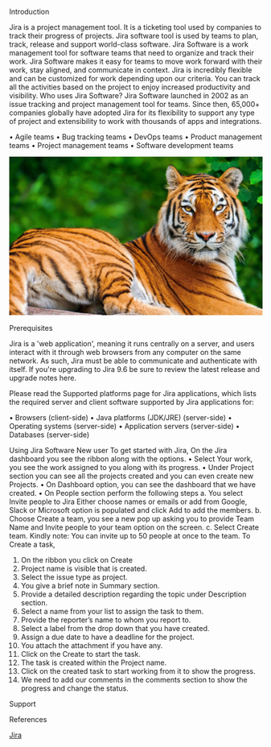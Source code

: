 Introduction

Jira is a project management tool. It is a ticketing tool used by companies to track their progress of projects. Jira software tool is used by teams to plan, track, release and support world-class software. Jira Software is a work management tool for software teams that need to organize and track their work. Jira Software makes it easy for teams to move work forward with their work, stay aligned, and communicate in context. Jira is incredibly flexible and can be customized for work depending upon our criteria. You can track all the activities based on the project to enjoy increased productivity and visibility. 
Who uses Jira Software?
Jira Software launched in 2002 as an issue tracking and project management tool for teams. Since then, 65,000+ companies globally have adopted Jira for its flexibility to support any type of project and extensibility to work with thousands of apps and integrations.

•	Agile teams
•	Bug tracking teams
•	DevOps teams
•	Product management teams
•	Project management teams
•	Software development teams

![Tiger](Photos\Tiger.jpg)

Prerequisites

Jira is a 'web application', meaning it runs centrally on a server, and users interact with it through web browsers from any computer on the same network. As such, Jira must be able to communicate and authenticate with itself. If you're upgrading to Jira 9.6 be sure to review the latest release and upgrade notes here.

Please read the Supported platforms page for Jira applications, which lists the required server and client software supported by Jira applications for:

•	Browsers (client-side)
•	Java platforms (JDK/JRE) (server-side)
•	Operating systems (server-side)
•	Application servers (server-side)
•	Databases (server-side)

Using Jira Software
New user
To get started with Jira,
On the Jira dashboard you see the ribbon along with the options.
•	Select Your work, you see the work assigned to you along with its progress.
•	Under Project section you can see all the projects created and you can even create new Projects.
•	On Dashboard option, you can see the dashboard that we have created.
•	On People section perform the following steps
a.	You select Invite people to Jira
Either choose names or emails or add from Google, Slack or Microsoft option is populated and click Add to add the members.
b.	Choose Create a team, you see a new pop up asking you to provide Team Name and Invite people to your team option on the screen. 
c.	Select Create team.
Kindly note: You can invite up to 50 people at once to the team.
To Create a task,
1.	On the ribbon you click on Create
2.	Project name is visible that is created.
3.	Select the issue type as project.
4.	You give a brief note in Summary section.
5.	Provide a detailed description regarding the topic under Description section.
6.	Select a name from your list to assign the task to them.
7.	Provide the reporter’s name to whom you report to.
8.	Select a label from the drop down that you have created.
9.	Assign a due date to have a deadline for the project.
10.	You attach the attachment if you have any.
11.	Click on the Create to start the task.
12.	The task is created within the Project name.
13.	Click on the created task to start working from it to show the progress.
14.	We need to add our comments in the comments section to show the progress and change the status. 

Support

References

[Jira](https://www.atlassian.com/try/cloud/signup?bundle=jira-software-jira-service-management&edition=free)